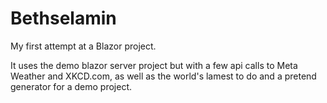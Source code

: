 # Bethselamin

My first attempt at a Blazor project.

It uses the demo blazor server project but with a few api calls to Meta Weather and XKCD.com, as well as the world's lamest to do and a pretend
generator for a demo project.
